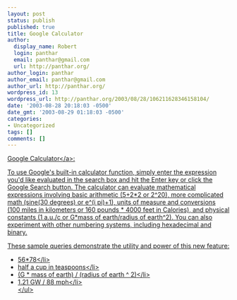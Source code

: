```yaml
---
layout: post
status: publish
published: true
title: Google Calculator
author:
  display_name: Robert
  login: panthar
  email: panthar@gmail.com
  url: http://panthar.org/
author_login: panthar
author_email: panthar@gmail.com
author_url: http://panthar.org/
wordpress_id: 13
wordpress_url: http://panthar.org/2003/08/28/106211628346158104/
date: '2003-08-28 20:18:03 -0500'
date_gmt: '2003-08-29 01:18:03 -0500'
categories:
- Uncategorized
tags: []
comments: []
---
```

<p><a href="http:&#47;&#47;www.google.com&#47;help&#47;features.html#calculator">Google Calculator<&#47;a>:</p>
<p>To use Google's built-in calculator function, simply enter the expression you'd like evaluated in the search box and hit the Enter key or click the Google Search button. The calculator can evaluate mathematical expressions involving basic arithmetic (5+2*2 or 2^20), more complicated math (sine(30 degrees) or e^(i pi)+1), units of measure and conversions (100 miles in kilometers or 160 pounds * 4000 feet in Calories), and physical constants (1 a.u.&#47;c or G*mass of earth&#47;radius of earth^2). You can also experiment with other numbering systems, including hexadecimal and binary.</p>
<p>These sample queries demonstrate the utility and power of this new feature:</p>
<ul>
<li>56*78<&#47;li>
<li>half a cup in teaspoons<&#47;li>
<li>(G * mass of earth) &#47; (radius of earth ^ 2)<&#47;li>
<li>1.21 GW &#47; 88 mph<&#47;li><br />
<&#47;ul></p>
